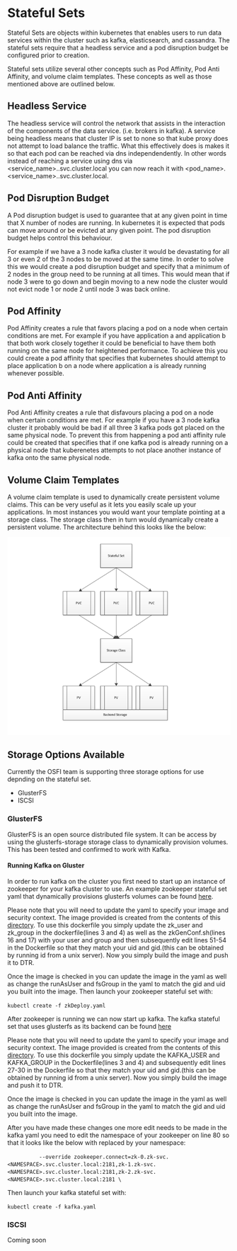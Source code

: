# Stateful Sets
Stateful Sets are objects within kubernetes that enables users to run data services within the cluster such as kafka, elasticsearch, and cassandra. The stateful sets require that a headless service and a pod disruption budget be configured prior to creation.

Stateful sets utilize several other concepts such as Pod Affinity, Pod Anti Affinity, and volume claim templates. These concepts as well as those mentioned above are outlined below.

## Headless Service
 The headless service will control the network that assists in the interaction of the components of the data service. (i.e. brokers in kafka). A service being headless means that cluster IP is set to none so that kube proxy does not attempt to load balance the traffic. What this effectively does is makes it so that each pod can be reached via dns independendently. In other words instead of reaching a service using dns via <service_name>.<namespace>.svc.cluster.local you can now reach it with <pod_name>.<service_name>.<namespace>.svc.cluster.local.
 
 
## Pod Disruption Budget
A Pod disruption budget is used to guarantee that at any given point in time that X number of nodes are running. In kubernetes it is expected that pods can move around or be evicted at any given point. The pod disruption budget helps control this behaviour.

For example if we have a 3 node kafka cluster it would be devastating for all 3 or even 2 of the 3 nodes to be moved at the same time. In order to solve this we would create a pod disruption budget and specify that a minimum of 2 nodes in the group need to be running at all times. This would mean that if node 3 were to go down and begin moving to a new node the cluster would not evict node 1 or node 2 until node 3 was back online.

## Pod Affinity

Pod Affinity creates a rule that favors placing a pod on a node when certain conditions are met. For example if you have application a and application b that both work closely together it could be beneficial to have them both running on the same node for heightened performance. To achieve this you could create a pod affinity that specifies that kubernetes should attempt to place application b on a node where application a is already running whenever possible.

## Pod Anti Affinity

Pod Anti Affinity creates a rule that disfavours placing a pod on a node when certain conditions are met. For example if you have a 3 node kafka cluster it probably would be bad if all three 3 kafka pods got placed on the same physical node. To prevent this from happening a pod anti affinity rule could be created that specifies that if one kafka pod is already running on a physical node that kuberenetes attempts to not place another instance of kafka onto the same physical node.

## Volume Claim Templates

A volume claim template is used to dynamically create persistent volume claims. This can be very useful as it lets you easily scale up your applications. In most instances you would want your template pointing at a storage class. The storage class then in turn would dynamically create a persistent volume. The architecture behind this looks like the below:

<p align="center">
  <img src="../images/statefulSetDynamic.PNG" width="700"/>
</p>


## Storage Options Available

Currently the OSFI team is supporting three storage options for use depnding on the stateful set. 
 * GlusterFS
 * ISCSI
 
### GlusterFS 
GlusterFS is an open source distributed file system. It can be access by using the glusterfs-storage storage class to dynamically provision volumes. This has been tested and confirmed to work with Kafka.


#### Running Kafka on Gluster

In order to run kafka on the cluster you first need to start up an instance of zookeeper for your kafka cluster to use. 
An example zookeeper stateful set yaml that dynamically provisions glusterfs volumes can be found [here](https://github.optum.com/kubernetes/OSFI-Kubernetes/blob/master/storage/dynamic/glusterfs/nonroot/zkDeploy.yaml).

Please note that you will need to update the yaml to specify your image and security context. The image provided is created from the contents of this [directory](https://github.optum.com/kubernetes/OSFI-Kubernetes/tree/master/storage/nonroot_docker_images/zookeeper). To use this dockerfile you simply update the zk_user and zk_group in the dockerfile(lines 3 and 4) as well as the zkGenConf.sh(lines 16 and 17) with your user and group and then subsequently edit lines 51-54 in the Dockerfile so that they match your uid and gid.(this can be obtained by running id from a unix server). Now you simply build the image and push it to DTR.

Once the image is checked in you can update the image in the yaml as well as change the runAsUser and fsGroup in the yaml to match the gid and uid you built into the image. Then launch your zookeeper stateful set with:

`kubectl create -f zkDeploy.yaml`

After zookeeper is running we can now start up kafka. The kafka stateful set that uses glusterfs as its backend can be found [here](https://github.optum.com/kubernetes/OSFI-Kubernetes/blob/master/storage/dynamic/glusterfs/nonroot/kafka.yaml)

Please note that you will need to update the yaml to specify your image and security context. The image provided is created from the contents of this [directory](https://github.optum.com/kubernetes/OSFI-Kubernetes/tree/master/storage/nonroot_docker_images/kafka). To use this dockerfile you simply update the KAFKA_USER and KAFKA_GROUP in the Dockerfile(lines 3 and 4) and subsequently edit lines 27-30 in the Dockerfile so that they match your uid and gid.(this can be obtained by running id from a unix server). Now you simply build the image and push it to DTR.

Once the image is checked in you can update the image in the yaml as well as change the runAsUser and fsGroup in the yaml to match the gid and uid you built into the image. 

After you have made these changes one more edit needs to be made in the kafka yaml you need to edit the namespace of your zookeeper on line 80 so that it looks like the below with <NAMESPACE> replaced by your namespace:

`          --override zookeeper.connect=zk-0.zk-svc.<NAMESPACE>.svc.cluster.local:2181,zk-1.zk-svc.<NAMESPACE>.svc.cluster.local:2181,zk-2.zk-svc.<NAMESPACE>.svc.cluster.local:2181 \`

Then launch your kafka stateful set with:

`kubectl create -f kafka.yaml`

### ISCSI

Coming soon
